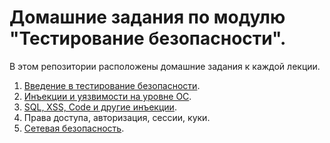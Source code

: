 # Домашние задания по модулю "Тестирование безопасности".

В этом репозитории расположены домашние задания к каждой лекции.

1. [Введение в тестирование безопасности](https://github.com/YULLEN1/Security_testing_1).
2. [Инъекции и уязвимости на уровне ОС](https://github.com/YULLEN1/Security_testing_2/tree/main).
3. [SQL, XSS, Code и другие инъекции](https://github.com/YULLEN1/Security_testing_3).
4. Права доступа, авторизация, сессии, куки.
5. [Сетевая безопасность](https://github.com/YULLEN1/Security_testing_4/tree/main).

